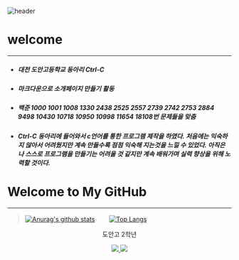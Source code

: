 ![header](https://capsule-render.vercel.app/api?type=waving&color=auto&height=300&section=header&text=Shin%20Da%20Wit&fontSize=90&animation=fadeIn&fontAlignY=38&desc=Hello%20World!&descAlignY=51&descAlign=71)


# welcome
-----
- ##### 대전 도안고등학교 동아리 Ctrl-C
- ##### 마크다운으로 소개페이지 만들기 활동
- ##### 백준 1000 1001 1008 1330 2438 2525 2557 2739 2742 2753 2884 9498 10430 10718 10950 10998 11654 18108번 문제들을 맞춤
- ##### Ctrl-C 동아리에 들어와서 c언어를 통한 프로그램 제작을 하였다. 처음에는 익숙하지 않아서 어려웠지만 계속 만들수록 점점 익숙해 지는것을 느낄 수 있었다. 아직은 나 스스로 프로그램을 만들기는 어려울 것 같지만 계속 배워가며 실력 향상을 위해 노력할 것이다.

# Welcome to My GitHub
-----
> [![Anurag's github stats](https://github-readme-stats.vercel.app/api?username=shinekdnlt&show_icons=true&theme={theme})](https://github.com/shinekdnlt/github-readme-stats) 　　[![Top Langs](https://github-readme-stats.vercel.app/api/top-langs/?username=shinekdnlt)](https://github.com/shinekdnlt/github-readme-stats)


<p align='center'> 도안고 2학년 </p>
<p align='center'>
  <a href="https://github.com/shinekdnlt?tab=repositories">
    <img src="https://img.shields.io/badge/MY%20REPO%20-%23F7DF1E.svg?&style=for-the-badge&&logoColor=white"/>
  </a>
  <a href="https://github.com">
    <img src="https://img.shields.io/badge/HOME%20-%234FC08D.svg?&style=for-the-badge&&logoColor=white"/>
  </a>
</p>
